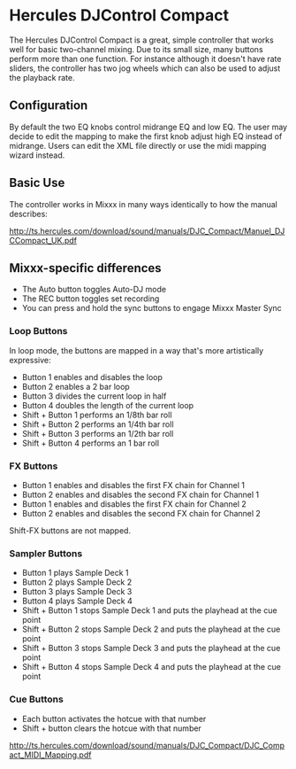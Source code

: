 # Hercules DJControl Compact

The Hercules DJControl Compact is a great, simple controller that works
well for basic two-channel mixing. Due to its small size, many buttons
perform more than one function. For instance although it doesn't have
rate sliders, the controller has two jog wheels which can also be used
to adjust the playback rate.

## Configuration

By default the two EQ knobs control midrange EQ and low EQ. The user may
decide to edit the mapping to make the first knob adjust high EQ instead
of midrange. Users can edit the XML file directly or use the midi
mapping wizard instead.

## Basic Use

The controller works in Mixxx in many ways identically to how the manual
describes:

<http://ts.hercules.com/download/sound/manuals/DJC_Compact/Manuel_DJCCompact_UK.pdf>

## Mixxx-specific differences

  - The Auto button toggles Auto-DJ mode
  - The REC button toggles set recording
  - You can press and hold the sync buttons to engage Mixxx Master Sync

### Loop Buttons

In loop mode, the buttons are mapped in a way that's more artistically
expressive:

  - Button 1 enables and disables the loop
  - Button 2 enables a 2 bar loop
  - Button 3 divides the current loop in half
  - Button 4 doubles the length of the current loop
  - Shift + Button 1 performs an 1/8th bar roll
  - Shift + Button 2 performs an 1/4th bar roll
  - Shift + Button 3 performs an 1/2th bar roll
  - Shift + Button 4 performs an 1 bar roll

### FX Buttons

  - Button 1 enables and disables the first FX chain for Channel 1
  - Button 2 enables and disables the second FX chain for Channel 1
  - Button 1 enables and disables the first FX chain for Channel 2
  - Button 2 enables and disables the second FX chain for Channel 2

Shift-FX buttons are not mapped.

### Sampler Buttons

  - Button 1 plays Sample Deck 1
  - Button 2 plays Sample Deck 2
  - Button 3 plays Sample Deck 3
  - Button 4 plays Sample Deck 4
  - Shift + Button 1 stops Sample Deck 1 and puts the playhead at the
    cue point
  - Shift + Button 2 stops Sample Deck 2 and puts the playhead at the
    cue point
  - Shift + Button 3 stops Sample Deck 3 and puts the playhead at the
    cue point
  - Shift + Button 4 stops Sample Deck 4 and puts the playhead at the
    cue point

### Cue Buttons

  - Each button activates the hotcue with that number
  - Shift + button clears the hotcue with that number

<http://ts.hercules.com/download/sound/manuals/DJC_Compact/DJC_Compact_MIDI_Mapping.pdf>
